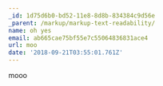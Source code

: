 ```yaml
---
_id: 1d75d6b0-bd52-11e8-8d8b-834384c9d56e
_parent: /markup/markup-text-readability/
name: oh yes
email: ab665cae75bf55e7c55064836831ace4
url: moo
date: '2018-09-21T03:55:01.761Z'
---
```

mooo
